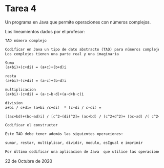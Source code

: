 # Tarea 4

Un programa en Java que permite operaciones con números complejos.

Los lineamientos dados por el profesor:

```txt
TAD número complejo

Codificar en Java un tipo de dato abstracto (TAD) para números complejos.
Los complejos tienen una parte real y una imaginaria

Suma
(a+bi)+(c+di) = (a+c)+(b+d)i

resta
(a+bi)−(c+di) = (a−c)+(b−d)i

multiplicacion
(a+bi)⋅(c+di) = (a⋅c−b⋅d)+(a⋅d+b⋅c)i

division
a+bi / c+di= (a+bi /c+di)  * (c−di / c−di) =

[(ac+bd)+(bc−ad)i] / [c^2−(di)^2]= (ac+bd) / (c^2+d^2)+ (bc−ad) /( c^2+d^2) i

Codificar el constructor

Este TAD debe tener además las siguientes operaciones:

sumar, restar, multiplicar, dividir, modulo, esIgual e imprimir

Por último codificar una aplicacion de Java  que utilice las operaciones de los números complejos
```

22 de Octubre de 2020
